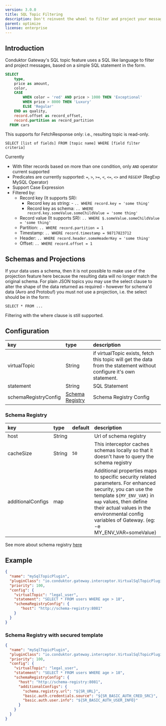 ```yaml
---
version: 3.0.0
title: SQL Topic Filtering
description: Don't reinvent the wheel to filter and project your messages, just use SQL!
parent: optimize
license: enterprise
---
```


## Introduction

Conduktor Gateway's SQL topic feature uses a SQL like language to filter and project messages, based on a simple SQL statement in the form.

```sql
SELECT
    type,
    price as amount,
    color,
    CASE
        WHEN color = 'red' AND price > 1000 THEN 'Exceptional'
        WHEN price > 8000 THEN 'Luxury'
        ELSE 'Regular'
    END as quality,
    record.offset as record_offset,
    record.partition as record_partition
  FROM cars
```

This supports for FetchResponse only: i.e., resulting topic is read-only.

`SELECT [list of fields] FROM [topic name] WHERE [field filter criteria]`


Currently

- With filter records based on more than one condition, only `AND` operator current supported
- Predicates are currently supported: `=`, `>`, `>=`, `<`, `<=`, `<>` and `REGEXP` (RegExp MySQL Operator)
- Support Case Expression
- Filtered by:
    - Record key (It supports SR):
        - Record key as string: - `.. WHERE record.key = 'some thing'`
        - Record key as schema: `.. WHERE record.key.someValue.someChildValue = 'some thing'`
    - Record value (It supports SR): `.. WHERE $.someValue.someChildValue = 'some thing'`
    - Partition: `.. WHERE record.partition = 1`
    - Timestamp: `.. WHERE record.timestamp = 98717823712`
    - Header: `.. WHERE record.header.someHeaderKey = 'some thing'`
    - Offset: `.. WHERE record.offset = 1`

## Schemas and Projections

If your data uses a schema, then it is not possible to make use of the projection feature here because the resulting data will no longer match the original schema. For plain JSON topics you may use the select clause to alter the shape of the data returned as required - however for schema'd data (Avro and Protobuf) you must not use a projection, i.e. the select should be in the form:

`SELECT * FROM ...`

Filtering with the where clause is still supported.

## Configuration

| key                  | type                                | description                                                                                                         |
|:---------------------|:------------------------------------|:--------------------------------------------------------------------------------------------------------------------|
| virtualTopic         | String                              | if virtualTopic exists, fetch this topic will get the data from the statement without configure it's own statement. |
| statement            | String                              | SQL Statement                                                                                                       |
| schemaRegistryConfig | [Schema Registry](#schema-registry) | Schema Registry Config                                                                                              |

### Schema Registry

| key               | type   | default | description                                                                                                                                                                                                                                                          |
|:------------------|:-------|:--------|:---------------------------------------------------------------------------------------------------------------------------------------------------------------------------------------------------------------------------------------------------------------------|
| host              | String |         | Url of schema registry                                                                                                                                                                                                                                               |
| cacheSize         | String | `50`    | This interceptor caches schemas locally so that it doesn't have to query the schema registry                                                                                                                                                                         |
| additionalConfigs | map    |         | Additional properties maps to specific security related parameters. For enhanced security, you can use the template `${MY_ENV_VAR}` in `map` values, then define their actual values in the environmental config variables of Gateway. (eg: -e MY_ENV_VAR=someValue) |

See more about schema registry [here](https://www.conduktor.io/blog/what-is-the-schema-registry-and-why-do-you-need-to-use-it/)

## Example

```json
{
  "name": "mySqlTopicPlugin",
  "pluginClass": "io.conduktor.gateway.interceptor.VirtualSqlTopicPlugin",
  "priority": 100,
  "config": {
    "virtualTopic": "legal_user",
    "statement": "SELECT * FROM users WHERE age > 18",
    "schemaRegistryConfig": {
       "host": "http://schema-registry:8081"
    }
  }
}
```

### Schema Registry with secured template

```json
{
  "name": "mySqlTopicPlugin",
  "pluginClass": "io.conduktor.gateway.interceptor.VirtualSqlTopicPlugin",
  "priority": 100,
  "config": {
    "virtualTopic": "legal_user",
    "statement": "SELECT * FROM users WHERE age > 18",
    "schemaRegistryConfig": {
      "host": "http://schema-registry:8081",
      "additionalConfigs": {
        "schema.registry.url": "${SR_URL}",
        "basic.auth.credentials.source": "${SR_BASIC_AUTH_CRED_SRC}",
        "basic.auth.user.info": "${SR_BASIC_AUTH_USER_INFO}"
      }
    }
  }
}
```